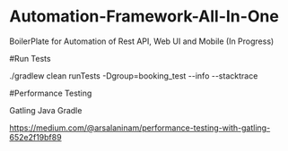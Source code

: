 # Automation-Framework-All-In-One
BoilerPlate for Automation of Rest API, Web UI and Mobile (In Progress)


#Run Tests

./gradlew clean runTests  -Dgroup=booking_test --info  --stacktrace

#Performance Testing

Gatling Java Gradle

https://medium.com/@arsalaninam/performance-testing-with-gatling-652e2f19bf89

